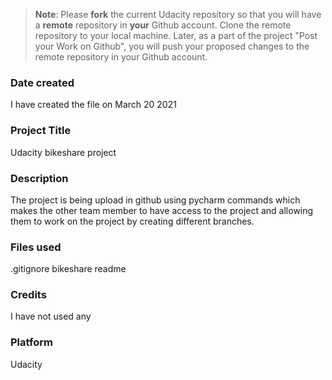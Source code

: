>**Note**: Please **fork** the current Udacity repository so that you will have a **remote** repository in **your** Github account. Clone the remote repository to your local machine. Later, as a part of the project "Post your Work on Github", you will push your proposed changes to the remote repository in your Github account.

### Date created
I have created the  file on March 20 2021
### Project Title
Udacity bikeshare project 

### Description
The project is being upload in github using pycharm commands which makes the other team member to have access to the project and allowing them to work on the project by creating different branches. 

### Files used
.gitignore bikeshare readme 

### Credits
I have not used any

### Platform 
Udacity 
